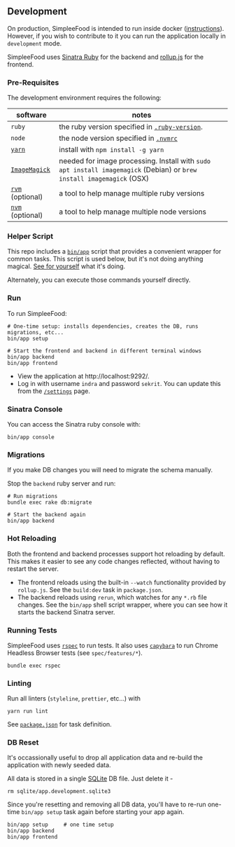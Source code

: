 ## Development

On production, SimpleeFood is intended to run inside docker ([instructions](README.md)). However,
if you wish to contribute to it you can run the application locally in `development` mode.

SimpleeFood uses [Sinatra Ruby](https://sinatrarb.com/) for the backend and [rollup.js](https://github.com/rollup/rollup) for the frontend.

### Pre-Requisites

The development environment requires the following:

software | notes
--- | ---
`ruby` | the ruby version specified in [`.ruby-version`](./.ruby-version).
`node` | the node version specified in [`.nvmrc`](./.nvmrc)
[`yarn`](https://yarnpkg.com/) | install with `npm install -g yarn`
  [`ImageMagick`](https://imagemagick.org/) | needed for image processing. Install with `sudo apt install imagemagick` (Debian) or `brew install imagemagick` (OSX)
[`rvm`](https://rvm.io/) (optional) | a tool to help manage multiple ruby versions
[`nvm`](https://github.com/nvm-sh/nvm) (optional) | a tool to help manage multiple node versions


### Helper Script

This repo includes a [`bin/app`](bin/app) script that provides a convenient wrapper for common tasks. This script is used below, but it's not doing anything magical. [See for yourself](bin/app) what it's doing.

Alternately, you can execute those commands yourself directly.

### Run

To run SimpleeFood:

```shell
# One-time setup: installs dependencies, creates the DB, runs migrations, etc...
bin/app setup

# Start the frontend and backend in different terminal windows
bin/app backend
bin/app frontend
```

* View the application at http://localhost:9292/.
* Log in with username `indra` and password `sekrit`. You can update this from the [`/settings`](http://localhost:9292/settings) page.

### Sinatra Console

You can access the Sinatra ruby console with:

```shell
bin/app console
```

### Migrations

If you make DB changes you will need to migrate the schema manually.

Stop the `backend` ruby server and run:

```shell
# Run migrations
bundle exec rake db:migrate

# Start the backend again
bin/app backend
```

### Hot Reloading

Both the frontend and backend processes support hot reloading by default. This makes it easier to see any code changes reflected, without having to restart the server.

* The frontend reloads using the built-in `--watch` functionality provided by `rollup.js`. See the `build:dev` task in `package.json`.
* The backend reloads using `rerun`, which watches for any `*.rb` file changes. See the `bin/app` shell script wrapper, where you can see how it starts the backend Sinatra server.

### Running Tests

SimpleeFood uses [`rspec`](http://rspec.info/) to run tests. It also uses [`capybara`](https://github.com/teamcapybara/capybara) to run Chrome Headless Browser tests (see `spec/features/*`).

```shell
bundle exec rspec
```

### Linting

Run all linters (`styleline`, `prettier`, etc...) with

```shell
yarn run lint
```

See [`package.json`](package.json) for task definition.

### DB Reset

It's occassionally useful to drop all application data and re-build the application with newly seeded data.

All data is stored in a single [SQLite](https://www.sqlite.org/index.html) DB file. Just delete it -

```shell
rm sqlite/app.development.sqlite3
```

Since you're resetting and removing all DB data, you'll have to re-run one-time `bin/app setup` task again before starting your app again.

```shell
bin/app setup     # one time setup
bin/app backend
bin/app frontend
```
